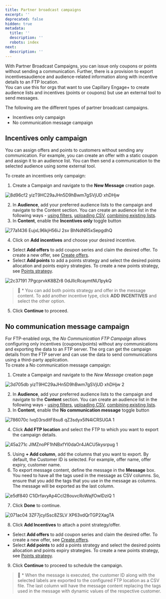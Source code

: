 ```yaml
---
title: Partner broadcast campaigns
excerpt: ''
deprecated: false
hidden: true
metadata:
  title: ''
  description: ''
  robots: index
next:
  description: ''
---
```

With Partner Broadcast Campaigns, you can issue only coupons or points without sending a communication. Further, there is a provision to export incentivesaudience and audience-related information along with incentive details to an FTP location.\
You can use this for orgs that want to use Capillary Engage+ to create audience lists and incentives (points or coupons) but use an external tool to send messages.

The following are the different types of partner broadcast campaigns.

* Incentives only campaign
* No communication message campaign 

## Incentives only campaign

You can assign offers and points to customers without sending any communication. For example, you can create an offer with a static coupon and assign it to an audience list. You can then send a communication to the selected audience using some external tool.

To create an incentives only campaign:

1. Create a Campaign and navigate to the **New Message** creation page.

![8d96cf2 yizT9HC29aJHn5D9hBwm7gSVjUD xhDHjw](https://files.readme.io/8d96cf2-yizT9HC29aJHn5D9hBwm7gSVjUD-xhDHjw.png)

2. In **Audience**, add your preferred audience lists to the campaign and navigate to the Content section. You can create an audience list in the following ways - [using filters](https://docs.capillarytech.com/docs/audience-management#using-audience-filters), [uploading CSV](https://docs.capillarytech.com/docs/audience-management#upload-csv-file), [combining existing lists](https://docs.capillarytech.com/docs/audience-management#combine-existing-lists). 
3. In **Content**, enable the **Incentives only** toggle button

![77a1436 EujxL96kjH56iJ 2sv BhNdNR5xSepgdhQ](https://files.readme.io/77a1436-EujxL96kjH56iJ_2sv_BhNdNR5xSepgdhQ.png)

4. Click on **Add incentives** and choose your desired incentive.

* Select **Add offers** to add coupon series and claim the desired offer. To create a new offer, see [Create offers](https://docs.capillarytech.com/docs/create-offers).
* Select **Add points** to add a points strategy and select the desired points allocation and points expiry strategies. To create a new points strategy, see [Points strategy](https://docs.capillarytech.com/docs/points-strategy). 

![2c37191 7PgcprvkK8BZr8 0dJlIcRcaymtNU1pykQ](https://files.readme.io/2c37191-7PgcprvkK8BZr8_0dJlIcRcaymtNU1pykQ.png)

> 📘 * You can add both points strategy and offer in the message content. To add another incentive type, click **ADD INCENTIVES** and select the other option. 

5. Click **Continue** to proceed.

## No communication message campaign

For FTP-enabled orgs, the *No Communication FTP Campaign* allows configuring only incentives (coupons/points) without any communications and exporting the data to an FTP server. The org can get the campaign details from the FTP server and can use the data to send communications using a third-party application.\
To create a No communication message campaign:

1. Create a Campaign and navigate to the *New Message* creation page

![3d705db yizT9HC29aJHn5D9hBwm7gSVjUD xhDHjw 2](https://files.readme.io/3d705db-yizT9HC29aJHn5D9hBwm7gSVjUD-xhDHjw_2.png)

2. In **Audience**, add your preferred audience lists to the campaign and navigate to the **Content** section. You can create an audience list in the following ways - [using filters](https://docs.capillarytech.com/docs/audience-management#using-audience-filters), [uploading CSV](https://docs.capillarytech.com/docs/audience-management#upload-csv-file), [combining existing lists](https://docs.capillarytech.com/docs/audience-management#combine-existing-lists). 
3. In **Content**, enable the **No communication message** toggle button

![786070c Ivq03rsditF8su8 qZ3sdyx5lN4iCRSUGA 1](https://files.readme.io/786070c-Ivq03rsditF8su8-qZ3sdyx5lN4iCRSUGA_1.png)

4. Click **Add FTP location** and select the FTP to which you want to export the campaign details.

![45a271c JlMZnoPF1hNBxfYl0daOr4JACU5kysrpug 1](https://files.readme.io/45a271c-JlMZnoPF1hNBxfYl0daOr4JACU5kysrpug_1.png)

5. Using **+ Add column**, add the columns that you want to export. By default, the Customer ID is selected. For example, offer name, offer expiry, customer name.
6. To export message content, define the message in the **Message** box. You need to have all the tags used in the message as CSV columns. So, ensure that you add the tags that you use in the message as columns.\
   The message will be exported as the last column.

![e5df840 C1iDrfavyAp4CcI28ouvcRoWajfOwlDziQ 1](https://files.readme.io/e5df840-C1iDrfavyAp4CcI28ouvcRoWajfOwlDziQ_1.png)

7. Click **Done** to continue.

![071ac04 3ZF7jcyISsc8ZSLV XP63vdQrTGP2XagTA](https://files.readme.io/071ac04-3ZF7jcyISsc8ZSLV-XP63vdQrTGP2XagTA.png)

8. Click **Add Incentives** to attach a point strategy/offer.

* Select **Add offers** to add coupon series and claim the desired offer. To create a new offer, see [Create offers](https://docs.capillarytech.com/docs/create-offers).
* Select **Add points** to add a points strategy and select the desired points allocation and points expiry strategies. To create a new points strategy, see [Points strategy](https://docs.capillarytech.com/docs/points-strategy).

9. Click **Continue** to proceed to schedule the campaign.

> 📘 * When the message is executed, the customer ID along with the selected labels are exported to the configured FTP location as a CSV file. The last column will have the message content replacing the tags used in the message with dynamic values of the respective customer.